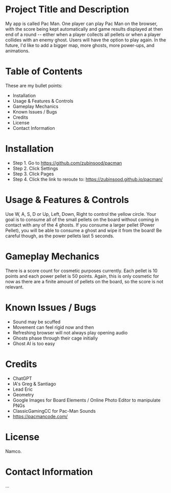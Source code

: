 # Project Title and Description

My app is called Pac Man. One player can play Pac Man on the browser, with the score being kept automatically and game results displayed at then end of a round -- either when a player collects all pellets or when a player collides with an enemy ghost. Users will have the option to play again. In the future, I'd like to add a bigger map, more ghosts, more power-ups, and animations.

# Table of Contents

These are my bullet points:
- Installation
- Usage & Features & Controls
- Gameplay Mechanics
- Known Issues / Bugs
- Credits
- License
- Contact Information

# Installation

- Step 1. Go to https://github.com/zubinsood/pacman
- Step 2. Click Settings
- Step 3. Click Pages
- Step 4. Click the link to reroute to: https://zubinsood.github.io/pacman/

# Usage & Features & Controls

Use W, A, S, D or Up, Left, Down, Right to control the yellow circle. Your goal is to consume all of the small pellets on the board without coming in contact with any of the 4 ghosts. If you consume a larger pellet (Power Pellet), you will be able to consume a ghost and wipe it from the board! Be careful though, as the power pellets last 5 seconds.

# Gameplay Mechanics

There is a score count for cosmetic purposes currently. Each pellet is 10 points and each power pellet is 50 points. Again, this is only cosmetic for now as there are a finite amount of pellets on the board, so the score is not relevant.

# Known Issues / Bugs

- Sound may be scuffed
- Movement can feel rigid now and then
- Refreshing browser will not always play opening audio
- Ghosts phase through their cage initially
- Ghost AI is too easy

# Credits

- ChatGPT
- IA's Greg & Santiago
- Lead Eric
- Geometry
- Google Images for Board Elements / Online Photo Editor to manipulate PNGs
- ClassicGamingCC for Pac-Man Sounds
- https://pacmancode.com/

# License

Namco.

# Contact Information

...
